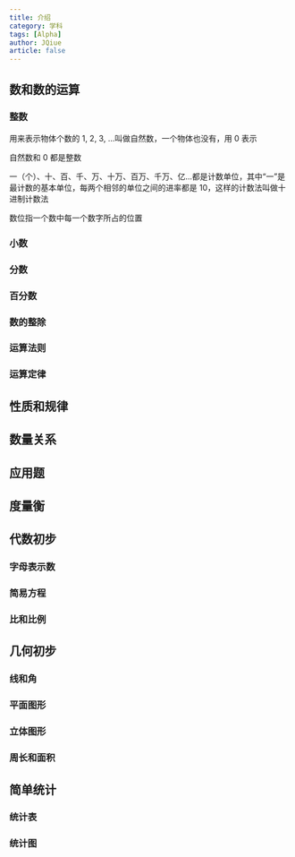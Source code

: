```yaml
---
title: 介绍
category: 学科
tags: [Alpha]
author: JQiue
article: false
---
```


## 数和数的运算

### 整数

用来表示物体个数的 1, 2, 3, ...叫做自然数，一个物体也没有，用 0 表示

自然数和 0 都是整数

一（个）、十、百、千、万、十万、百万、千万、亿...都是计数单位，其中“一”是最计数的基本单位，每两个相邻的单位之间的进率都是 10，这样的计数法叫做十进制计数法

数位指一个数中每一个数字所占的位置

### 小数

### 分数

### 百分数

### 数的整除

### 运算法则

### 运算定律

## 性质和规律

## 数量关系

## 应用题

## 度量衡

## 代数初步

### 字母表示数

### 简易方程

### 比和比例

## 几何初步

### 线和角

### 平面图形

### 立体图形

### 周长和面积

## 简单统计

### 统计表

### 统计图
